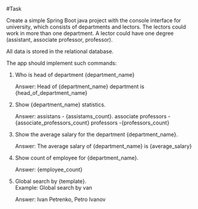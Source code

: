 #Task

Create a simple Spring Boot java project with the console interface for university, which consists of departments and lectors. The lectors could work in more than one department. A lector could have one degree (assistant, associate professor, professor).

All data is stored in the relational database.  

The app should implement such commands:

1. Who is head of department {department_name}

   Answer: Head of {department_name} department is {head_of_department_name}

2. Show {department_name} statistics.

   Answer: assistans - {assistams_count}.
associate professors - {associate_professors_count}
professors -{professors_count}

3. Show the average salary for the department {department_name}.
   
   Answer: The average salary of {department_name} is {average_salary}

4. Show count of employee for {department_name}.
   
   Answer: {employee_count}

5. Global search by {template}.   
   Example: Global search by van
   
   Answer: Ivan Petrenko, Petro Ivanov
